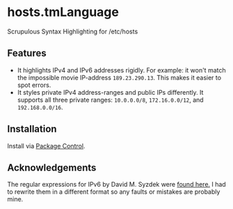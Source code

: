# hosts.tmLanguage

Scrupulous Syntax Highlighting for /etc/hosts

## Features

* It highlights IPv4 and IPv6 addresses rigidly. For example: it won't match the impossible movie IP-address `189.23.290.13`. This makes it easier to spot errors.
* It styles private IPv4 address-ranges and public IPs differently. It supports all three private ranges: `10.0.0.0/8`, `172.16.0.0/12`, and `192.168.0.0/16`.

## Installation

Install via [Package Control](https://packagecontrol.io/).

## Acknowledgements

The regular expressions for IPv6 by David M. Syzdek were [found here.](http://stackoverflow.com/a/17871737/852657) I had to rewrite them in a different format so any faults or mistakes are probably mine.
